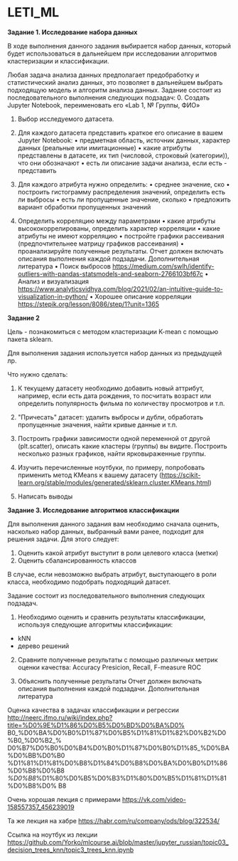 # LETI_ML

**Задание 1. Исследование набора данных**

В ходе выполнения данного задания выбирается набор данных, который будет использоваться в дальнейшем при исследовании алгоритмов кластеризации и классификации. 

Любая задача анализа данных предполагает предобработку и статистический анализ данных, это позволяет в дальнейшем выбрать подходящую модель и алгоритм анализа данных.
Задание состоит из последовательного выполнения следующих подзадач:
0. Создать Jupyter Notebook, переименовать его «Lab 1, № Группы, ФИО»
1. Выбор исследуемого датасета. 

2. Для каждого датасета представить краткое его описание в вашем Jupyter Notebook: 
	•	предметная область, источник данных, характер данных (реальные или имитационные)
	•	какие атрибуты представлены в датасете, их тип (числовой, строковый (категории)), что они обозначают 
	•	есть ли описание задачи анализа, если есть - представить
3. Для каждого атрибута нужно определить:
	•	среднее значение, ско
	•	построить гистограмму распределения значений, определить есть ли выбросы 
	•	есть ли пропущенные значение, сколько
	•	предложить вариант обработки пропущенных значений
4. Определить корреляцию между параметрами
	•	какие атрибуты высококоррелированы, определить характер корреляции 
	•	какие атрибуты не имеют корреляцию
	•	постройте графики рассеивания (предпочтительнее матрицу графиков рассеивания)
	•	проанализируйте полученные результаты.
Отчет должен включать описания выполнения каждой подзадачи.
Дополнительная литература
	•	Поиск выбросов https://medium.com/swlh/identify-outliers-with-pandas-statsmodels-and-seaborn-2766103bf67c
	•	Анализ и визуализация https://www.analyticsvidhya.com/blog/2021/02/an-intuitive-guide-to-visualization-in-python/ 
	•	Хорошее описание корреляции https://stepik.org/lesson/8086/step/1?unit=1365



**Задание 2**

Цель - познакомиться с методом кластеризации K-mean с помощью пакета sklearn. 

Для выполнения задания используется набор данных из предыдущей лр.

Что нужно сделать:
1. К текущему датасету необходимо добавить новый аттрибут, например, если есть дата рождения, то посчитать возраст или определить популярность фильма по количеству просмотров и т.п.

2. "Причесать" датасет: удалить выбросы и дубли, обработать пропущенные значения, найти кривые данные и т.п.

3. Построить графики зависимости одной переменной от другой (plt.scatter), описать какие кластеры (группы) вы видите. Построить несколько разных графиков, найти ярковыраженные группы.

4. Изучить перечисленные ноутбуки, по примеру, попробовать применить метод KMeans к вашему датасету (https://scikit-learn.org/stable/modules/generated/sklearn.cluster.KMeans.html)

5. Написать выводы



**Задание 3. Исследование алгоритмов классификации**

Для выполнения данного задания вам необходимо сначала оценить, насколько набор
данных, выбранный вами ранее, подходит для решения задачи. Для этого следует:

1) Оценить какой атрибут выступит в роли целевого класса (метки)
2) Оценить сбалансированность классов

В случае, если невозможно выбрать атрибут, выступающего в роли класса, необходимо
подобрать подходящий датасет.

Задание состоит из последовательного выполнения следующих подзадач.
1. Необходимо оценить и сравнить результаты классификации, используя следующие
алгоритмы классификации:
* kNN
* дерево решений

2. Сравните полученные результаты с помощью различных метрик оценки качества:
Accuracy
Presicion, Recall, F-measure
ROC

3. Объяснить полученные результаты
Отчет должен включать описания выполнения каждой подзадачи.
Дополнительная литература

Оценка качества в задачах классификации и регрессии
http://neerc.ifmo.ru/wiki/index.php?title=%D0%9E%D1%86%D0%B5%D0%BD%D0%BA%D0%
B0_%D0%BA%D0%B0%D1%87%D0%B5%D1%81%D1%82%D0%B2%D0%B0_%D0%B2_%
D0%B7%D0%B0%D0%B4%D0%B0%D1%87%D0%B0%D1%85_%D0%BA%D0%BB%D0%B0
%D1%81%D1%81%D0%B8%D1%84%D0%B8%D0%BA%D0%B0%D1%86%D0%B8%D0%B8
_%D0%B8_%D1%80%D0%B5%D0%B3%D1%80%D0%B5%D1%81%D1%81%D0%B8%D0%
B8

Очень хорошая лекция с примерами 
https://vk.com/video-158557357_456239019

Та же лекция на хабре https://habr.com/ru/company/ods/blog/322534/

Ссылка на ноутбук из лекции https://github.com/Yorko/mlcourse.ai/blob/master/jupyter_russian/topic03_decision_trees_knn/topic3_trees_knn.ipynb

